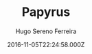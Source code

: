 ---
title: Papyrus
github: 'https://github.com/hugoferreira/papyrus-theme'
demo: 'https://hugosereno.eu'
author: Hugo Sereno Ferreira
ssg:
  - Jekyll
cms:
  - No Cms
date: 2016-11-05T22:24:58.000Z
github_branch: master
description: Papyrus Jekyll Theme
stale: true
---